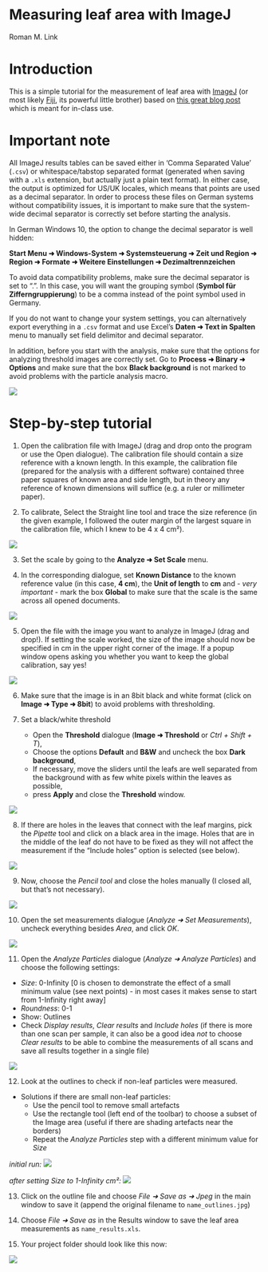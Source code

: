 Measuring leaf area with ImageJ
================
Roman M. Link

# Introduction

This is a simple tutorial for the measurement of leaf area with
[ImageJ](https://imagej.net) (or most likely
[Fiji](https://imagej.net/Fiji), its powerful little brother) based on
[this great blog
post](https://rookieecologist.wordpress.com/2016/11/21/how-to-measure-leaf-area-in-imagej/)
which is meant for in-class use.

# Important note

All ImageJ results tables can be saved either in ‘Comma Separated Value’
(`.csv`) or whitespace/tabstop separated format (generated when saving
with a `.xls` extension, but actually just a plain text format). In
either case, the output is optimized for US/UK locales, which means that
points are used as a decimal separator. In order to process these files
on German systems without compatibility issues, it is important to make
sure that the system-wide decimal separator is correctly set before
starting the analysis.

In German Windows 10, the option to change the decimal separator is well
hidden:

**Start Menu ➜ Windows-System ➜ Systemsteuerung ➜ Zeit und Region ➜
Region ➜ Formate ➜ Weitere Einstellungen ➜ Dezimaltrennzeichen**

To avoid data compatibility problems, make sure the decimal separator is
set to “.”. In this case, you will want the grouping symbol (**Symbol
für Zifferngruppierung**) to be a comma instead of the point symbol used
in Germany.

If you do not want to change your system settings, you can alternatively
export everything in a `.csv` format and use Excel’s **Daten ➜ Text in
Spalten** menu to manually set field delimitor and decimal separator.

In addition, before you start with the analysis, make sure that the
options for analyzing threshold images are correctly set. Go to
**Process ➜ Binary ➜ Options** and make sure that the box **Black
background** is not marked to avoid problems with the particle analysis
macro.

![](figures/binary_options.png)

# Step-by-step tutorial

1.  Open the calibration file with ImageJ (drag and drop onto the
    program or use the Open dialogue). The calibration file should
    contain a size reference with a known length. In this example, the
    calibration file (prepared for the analysis with a different
    software) contained three paper squares of known area and side
    length, but in theory any reference of known dimensions will suffice
    (e.g. a ruler or millimeter paper).

2.  To calibrate, Select the Straight line tool and trace the size
    reference (in the given example, I followed the outer margin of the
    largest square in the calibration file, which I knew to be 4 x 4
    cm²).

![](figures/fig1.png)

3.  Set the scale by going to the **Analyze ➜ Set Scale** menu.

4.  In the corresponding dialogue, set **Known Distance** to the known
    reference value (in this case, **4 cm**), the **Unit of length** to
    **cm** and - *very important* - mark the box **Global** to make sure
    that the scale is the same across all opened documents.

![](figures/fig2.png)

5.  Open the file with the image you want to analyze in ImageJ (drag and
    drop!). If setting the scale worked, the size of the image should
    now be specified in cm in the upper right corner of the image. If a
    popup window opens asking you whether you want to keep the global
    calibration, say yes!

![](figures/fig3.png)

6.  Make sure that the image is in an 8bit black and white format (click
    on **Image ➜ Type ➜ 8bit**) to avoid problems with thresholding.

7.  Set a black/white threshold

    -   Open the **Threshold** dialogue (**Image ➜ Threshold** or
        *Ctrl + Shift + T*),
    -   Choose the options **Default** and **B&W** and uncheck the box
        **Dark background**,
    -   If necessary, move the sliders until the leafs are well
        separated from the background with as few white pixels within
        the leaves as possible,
    -   press **Apply** and close the **Threshold** window.

![](figures/fig4.png)

8.  If there are holes in the leaves that connect with the leaf margins,
    pick the *Pipette* tool and click on a black area in the image.
    Holes that are in the middle of the leaf do not have to be fixed as
    they will not affect the measurement if the “Include holes” option
    is selected (see below).

![](figures/fig5.png)

9.  Now, choose the *Pencil tool* and close the holes manually (I closed
    all, but that’s not necessary).

![](figures/fig6.png)

10. Open the set measurements dialogue (*Analyze ➜ Set Measurements*),
    uncheck everything besides *Area*, and click *OK*.

![](figures/fig7.png)

11. Open the *Analyze Particles* dialogue (*Analyze ➜ Analyze
    Particles*) and choose the following settings:

-   *Size*: 0-Infinity \[0 is chosen to demonstrate the effect of a
    small minimum value (see next points) - in most cases it makes sense
    to start from 1-Infinity right away\]
-   *Roundness*: 0-1
-   Show: Outlines
-   Check *Display results*, *Clear results* and *Include holes* (if
    there is more than one scan per sample, it can also be a good idea
    *not* to choose *Clear results* to be able to combine the
    measurements of all scans and save all results together in a single
    file)

![](figures/fig8.png)

12. Look at the outlines to check if non-leaf particles were measured.

-   Solutions if there are small non-leaf particles:
    -   Use the pencil tool to remove small artefacts
    -   Use the rectangle tool (left end of the toolbar) to choose a
        subset of the Image area (useful if there are shading artefacts
        near the borders)
    -   Repeat the *Analyze Particles* step with a different minimum
        value for *Size*

*initial run:* ![](figures/fig9.png)

*after setting Size to 1-Infinity cm²:* ![](figures/fig10.png)

13. Click on the outline file and choose *File ➜ Save as ➜ Jpeg* in the
    main window to save it (append the original filename to
    `name_outlines.jpg`)

14. Choose *File ➜ Save as* in the Results window to save the leaf area
    measurements as `name_results.xls`.

15. Your project folder should look like this now:

![](figures/fig11.png)
